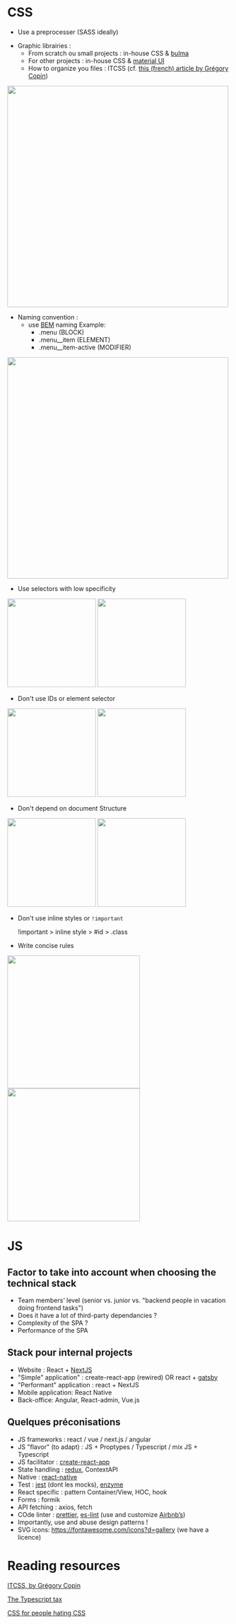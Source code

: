 # CSS

- Use a preprocesser (SASS ideally)
<!-- - use tailwind ? -->
- Graphic librairies :
  - From scratch ou small projects : in-house CSS & [bulma](https://bulma.io/)
  - For other projects : in-house CSS & [material UI](https://mui.com/)
  - How to organize you files : ITCSS (cf. [this (french) article by Grégory Copin](https://medium.com/dev-notes/just-do-itcss-1cb8a0c441d8))

<img src="https://lh3.googleusercontent.com/abUA-AZiXLfk9iUWZFD391If9omlZk-MIC1BvqALGVmNmZ1axZj8p4KYjTZ_a90Iz49yZsSRsL--lbB8tcBHYQCca_KvfUCCn3MOA0huujezMCQIbSsxsFa-vSfpmdh3N-0Ou8nd=s0" width=500>

- Naming convention :
  - use [BEM](http://getbem.com/naming/) naming
    Example:
    - .menu (BLOCK)
    - .menu\_\_item (ELEMENT)
    - .menu\_\_item-active (MODIFIER)

<img src="https://lh3.googleusercontent.com/dl-efulipYSZP6CrffFy4FBhxN_e_2EKNvyF_JgsPYLhGfjN5W7f7VG3zQitPQO_p9gDMNUhqT96KurhpsWmjvnw6IJ16mpTi-kYBqccZxzTdSFHUqmMyAsx7m3hoZp2PZnjTNKD=s0" width=500>

- Use selectors with low specificity

<img src="https://lh6.googleusercontent.com/vNnI6vBfEkTwMlovGBDIqwhsBUyHg_Fc48ij7mr0tZstMEcCoPHh7z4zj2YoRSgDuGiFKpDjskJ83JrpFJguhTDoqQ9JKCl8fTpvptbG-I14Xz_j13O5MfQS78NZI-UpvAYIxwPS=s0" width=200>
<img src="https://lh5.googleusercontent.com/Y3AsysPykPq_s99MsDAZhHz6DY-UzwUN5agPcur4w6V4242osHUUkGo2vYFOyK-JhwRFw15P3V_lsZiIYHCJBPrF5gP9az4xROZnp4fzTONFqAa_bP-P7oYIP5UEvaKEVRT5e7Ny=s0" width=200>

- Don't use IDs or element selector

<img src="https://lh6.googleusercontent.com/I8DLQgEgbox-njXvhSDlyLuOTPhYD8_C-exEkCjoEc8ByLmCto1l0acNpsSvDiNGqq2jx7T7udKKXDBmlQq2QMCvWNhEGNsSVTTuQFr97-j-9BcN6CRm5aPYUD6SuGmBifK3uv8m=s0" width=200>
<img src="https://lh4.googleusercontent.com/mO_dklSo-vzcUvRBFyz23Jm3HS_YlCX2y1Y_oOsqR0Zws3nduaAVxdfkNCqUj5LWvE58Eyj_O-2ErwSoh2RFFqzYO7skeMO2cwLstu8SDDrnJNXgLNuK6LxMSSQXBny9fLWiAtgb=s0" width=200>

- Don't depend on document Structure

<img src="https://lh6.googleusercontent.com/c6sQY4lzOCJYKw9kqm5hme9jNtdPiyqCh1_G-l6OtuFE1EtEK1MnDpVQNB3UnhcJuUUGco6iuIh1mZav22yhlWzRuve3vuZqaCAZcOAJHWYAs-h2fp5iUgyKt8FElV6wfyHmD6Xp=s0" width=200>
<img src="https://lh5.googleusercontent.com/koNDLHKfaXP1RlBC6YswaR4nGiEcQn5WFIuSTx8FR-ghmFJZ9-fmtjPv8-2XSw-kELUN4PNYCVvnDBo393rWjtQQEBG9DFXWKTUMQSFTe379DpRfseGXuhzxYcugLLdKIt1pDmWV=s0" width=200>

- Don't use inline styles or `!important`

  !important > inline style > #id > .class

- Write concise rules

<img src="https://lh3.googleusercontent.com/zRmCK2CasEGaW8dmsW_cdo-3GLV2N8zM5ud1J9hRTy3K5-MeLZiFcS6Le8X_19bWDfW9sMUpiW-8gmtaOTvnD07PF54J9dntIWsOPbEA3mNDyax7va51ZJRfwD_BtNKGkNJ9x0Bs=s0" width=300>
<img src="https://lh4.googleusercontent.com/20fCiBFXKDLKzspZ3n38QaePCY2D-pdVytKFgblXUHbI7c3mODObFGMfBSJ7vn_Fqf5xjK5UKV2UTumz0orW3sxEpRkWKsHAPtbxqUBS5PQCb--abpEpMANMb7Wlyy0ARwNeu3JP=s0" width=300>

# JS

## Factor to take into account when choosing the technical stack

- Team members’ level (senior vs. junior vs. "backend people in vacation doing frontend tasks")
- Does it have a lot of third-party dependancies ?
- Complexity of the SPA ?
- Performance of the SPA

## Stack pour internal projects

- Website : React + [NextJS](https://nextjs.org/)
- "Simple" application" : create-react-app (rewired) OR react + [gatsby](https://www.gatsbyjs.org/)
- "Performant" application : react + NextJS
- Mobile application: React Native
- Back-office: Angular, React-admin, Vue.js

## Quelques préconisations

- JS frameworks : react / vue / next.js / angular
- JS "flavor" (to adapt) : JS + Proptypes / Typescript / mix JS + Typescript
- JS facilitator : [create-react-app](https://github.com/facebook/create-react-app)
- State handling : [redux](https://redux.js.org/), ContextAPI
- Native : [react-native](https://facebook.github.io/react-native/)
- Test : [jest](https://jestjs.io/) (dont les mocks), [enzyme](https://airbnb.io/enzyme/)
- React specific : pattern Container/View, HOC, hook
- Forms : formik
- API fetching : axios, fetch
- COde linter : [prettier](https://prettier.io/), [es-lint](https://eslint.org/) (use and customize [Airbnb’s](https://github.com/airbnb/javascript/tree/master/packages/eslint-config-airbnb))
- Importantly, use and abuse design patterns !
- SVG icons: <https://fontawesome.com/icons?d=gallery> (we have a licence)

# Reading resources

[ITCSS, by Grégory Copin](https://medium.com/dev-notes/just-do-itcss-1cb8a0c441d8)

[The Typescript tax](https://medium.com/javascript-scene/the-typescript-tax-132ff4cb175b)

[CSS for people hating CSS](http://paulcpederson.com/articles/css-for-people-who-hate-css/)
